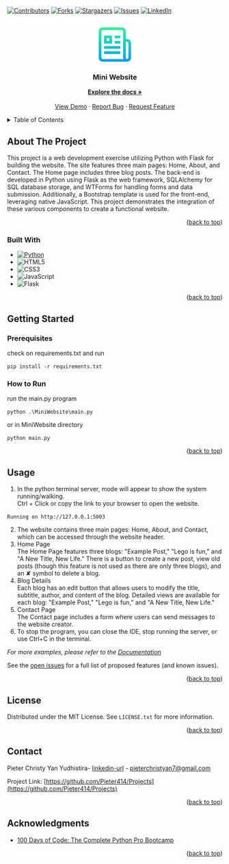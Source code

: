 <!-- Improved compatibility of back to top link: See: https://github.com/othneildrew/Best-README-Template/pull/73 -->
<a id="readme-top"></a>
<!--
*** Thanks for checking out the Best-README-Template. If you have a suggestion
*** that would make this better, please fork the repo and create a pull request
*** or simply open an issue with the tag "enhancement".
*** Don't forget to give the project a star!
*** Thanks again! Now go create something AMAZING! :D
-->



<!-- PROJECT SHIELDS -->
<!--
*** I'm using markdown "reference style" links for readability.
*** Reference links are enclosed in brackets [ ] instead of parentheses ( ).
*** See the bottom of this document for the declaration of the reference variables
*** for contributors-url, forks-url, etc. This is an optional, concise syntax you may use.
*** https://www.markdownguide.org/basic-syntax/#reference-style-links
-->
[![Contributors][contributors-shield]][contributors-url]
[![Forks][forks-shield]][forks-url]
[![Stargazers][stars-shield]][stars-url]
[![Issues][issues-shield]][issues-url]
[![LinkedIn][linkedin-shield]][linkedin-url]

<!-- PROJECT LOGO -->
<br />
<div align="center">
  <a href="https://github.com/Pieter414/Projects/tree/main/MiniWebsite">
    <img src="../images/logo.png" alt="Logo" width="80" height="80">
  </a>

<h3 align="center">Mini Website</h3>

  <p align="center">
    <a href="https://github.com/Pieter414/Projects/tree/main/MiniWebsite"><strong>Explore the docs »</strong></a>
    <br />
    <br />
    <a href="https://github.com/Pieter414/Projects/tree/main/MiniWebsite">View Demo</a>
    ·
    <a href="https://github.com/Pieter414/Projects/issues/new?labels=bug&template=bug-report---.md">Report Bug</a>
    ·
    <a href="https://github.com/Pieter414/Projects/issues/new?labels=enhancement&template=feature-request---.md">Request Feature</a>
  </p>
</div>



<!-- TABLE OF CONTENTS -->
<details>
  <summary>Table of Contents</summary>
  <ol>
    <li>
      <a href="#about-the-project">About The Project</a>
      <ul>
        <li><a href="#built-with">Built With</a></li>
      </ul>
    </li>
    <li>
      <a href="#getting-started">Getting Started</a>
      <ul>
        <li><a href="#prerequisites">Prerequisites</a></li>
      </ul>
    </li>
    <li><a href="#usage">Usage</a></li>
    <li><a href="#contact">Contact</a></li>
    <li><a href="#acknowledgments">Acknowledgments</a></li>
  </ol>
</details>



<!-- ABOUT THE PROJECT -->
## About The Project

This project is a web development exercise utilizing Python with Flask for building the website. The site features three main pages: Home, About, and Contact. The Home page includes three blog posts. The back-end is developed in Python using Flask as the web framework, SQLAlchemy for SQL database storage, and WTForms for handling forms and data submission. Additionally, a Bootstrap template is used for the front-end, leveraging native JavaScript. This project demonstrates the integration of these various components to create a functional website.

<p align="right">(<a href="#readme-top">back to top</a>)</p>



### Built With

* [![Python][python.org]][Python-url]
* ![HTML5](https://img.shields.io/badge/html5-%23E34F26.svg?style=for-the-badge&logo=html5&logoColor=white)
* ![CSS3](https://img.shields.io/badge/css3-%231572B6.svg?style=for-the-badge&logo=css3&logoColor=white)
* 	![JavaScript](https://img.shields.io/badge/javascript-%23323330.svg?style=for-the-badge&logo=javascript&logoColor=%23F7DF1E)
* ![Flask](https://img.shields.io/badge/flask-%23000.svg?style=for-the-badge&logo=flask&logoColor=white)

<p align="right">(<a href="#readme-top">back to top</a>)</p>



<!-- GETTING STARTED -->
## Getting Started

### Prerequisites

check on requirements.txt and run

```
pip install -r requirements.txt
```

### How to Run
run the main.py program
```
python .\MiniWebsite\main.py
```

or in MiniWebsite directory
```
python main.py
```

<p align="right">(<a href="#readme-top">back to top</a>)</p>



<!-- USAGE EXAMPLES -->
## Usage

1. In the python terminal server, mode will appear to show the system running/walking.
<br>Ctrl + Click or copy the link to your browser to open the website.
```
Running on http://127.0.0.1:5003
```
2. The website contains three main pages: Home, About, and Contact, which can be accessed through the website header.
3. Home Page<br>
The Home Page features three blogs: "Example Post," "Lego is fun," and "A New Title, New Life."
There is a button to create a new post, view old posts (though this feature is not used as there are only three blogs), and an ✘ symbol to delete a blog.
4. Blog Details<br>
Each blog has an edit button that allows users to modify the title, subtitle, author, and content of the blog.
Detailed views are available for each blog: "Example Post," "Lego is fun," and "A New Title, New Life."
5. Contact Page<br>
The Contact page includes a form where users can send messages to the website creator.
6. To stop the program, you can close the IDE, stop running the server, or use Ctrl+C in the terminal.


_For more examples, please refer to the [Documentation](https://github.com/Pieter414/Projects/tree/main/MiniWebsite)_

See the [open issues](https://github.com/Pieter414/Projects/issues) for a full list of proposed features (and known issues).

<p align="right">(<a href="#readme-top">back to top</a>)</p>

<!-- LICENSE -->
## License

Distributed under the MIT License. See `LICENSE.txt` for more information.

<p align="right">(<a href="#readme-top">back to top</a>)</p>



<!-- CONTACT -->
## Contact

Pieter Christy Yan Yudhistira- [linkedin-url](https://www.linkedin.com/in/pieter-christy-yan-yudhistira/) - pieterchristyan7@gmail.com

Project Link: [https://github.com/Pieter414/Projects](https://github.com/Pieter414/Projects)

<p align="right">(<a href="#readme-top">back to top</a>)</p>



<!-- ACKNOWLEDGMENTS -->
## Acknowledgments

* [100 Days of Code: The Complete Python Pro Bootcamp](https://www.udemy.com/course/100-days-of-code/)

<p align="right">(<a href="#readme-top">back to top</a>)</p>



<!-- MARKDOWN LINKS & IMAGES -->
<!-- https://www.markdownguide.org/basic-syntax/#reference-style-links -->
[contributors-shield]: https://img.shields.io/github/contributors/pieter414/Projects.svg?style=for-the-badge
[contributors-url]:  https://github.com/Pieter414/Projects/graphs/contributors
[forks-shield]: https://img.shields.io/github/forks/pieter414/Projects.svg?style=for-the-badge
[forks-url]:  https://github.com/Pieter414/Projects/network/members
[stars-shield]: https://img.shields.io/github/stars/pieter414/Projects.svg?style=for-the-badge
[stars-url]:  https://github.com/Pieter414/Projects//stargazers
[issues-shield]: https://img.shields.io/github/issues/pieter414/Projects.svg?style=for-the-badge
[issues-url]:  https://github.com/Pieter414/Projects//issues
[linkedin-shield]: https://img.shields.io/badge/-LinkedIn-black.svg?style=for-the-badge&logo=linkedin&colorB=555
[linkedin-url]: https://www.linkedin.com/in/pieter-christy-yan-yudhistira/
[product-screenshot]: images/screenshot.png
[Bootstrap.com]: https://img.shields.io/badge/Bootstrap-563D7C?style=for-the-badge&logo=bootstrap&logoColor=white
[Bootstrap-url]: https://getbootstrap.com
[python.org]: https://img.shields.io/badge/python-3670A0?style=for-the-badge&logo=python&logoColor=ffdd54
[Python-url]: https://python.org
